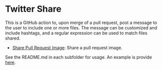 # Twitter Share

This is a GitHub action to, upon merge of a pull request, post a message to
the user to include one or more files. The message can be customized and include
hashtags, and a regular expression can be used to match files shared. 

 - [Share Pull Request Image](pull_request_share): Share a pull request image.

See the README.md in each subfolder for usage. An example is provide
[here](https://github.com/vsoch/rse-phenotypes).
